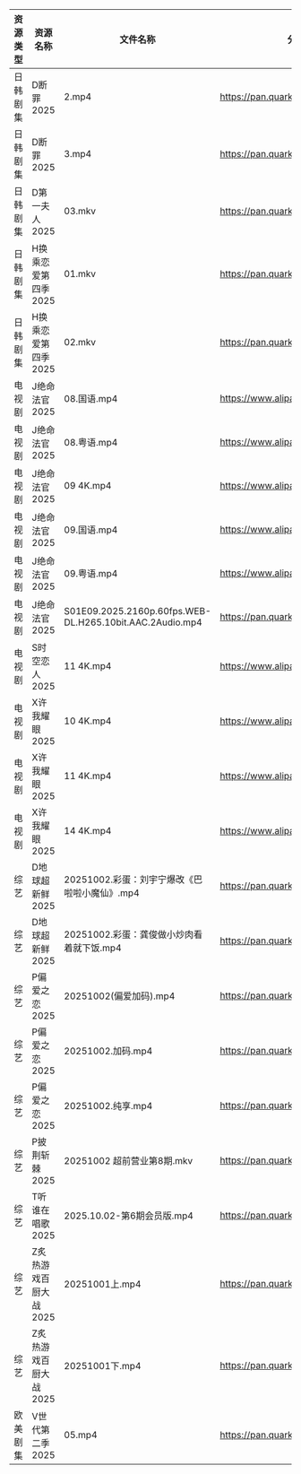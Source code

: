 | 资源类型 | 资源名称          | 文件名称                                                     | 分享链接                                 | 更新时间                |
| ---- | ------------- | -------------------------------------------------------- | ------------------------------------ | ------------------- |
| 日韩剧集 | D断罪2025       | 2.mp4                                                    | https://pan.quark.cn/s/d45212db96e7  | 2025-10-02 16:21:12 |
| 日韩剧集 | D断罪2025       | 3.mp4                                                    | https://pan.quark.cn/s/d45212db96e7  | 2025-10-02 16:21:15 |
| 日韩剧集 | D第一夫人2025     | 03.mkv                                                   | https://pan.quark.cn/s/e10ea3db461f  | 2025-10-02 16:21:27 |
| 日韩剧集 | H换乘恋爱第四季2025  | 01.mkv                                                   | https://pan.quark.cn/s/e29ed90e4532  | 2025-10-02 16:22:18 |
| 日韩剧集 | H换乘恋爱第四季2025  | 02.mkv                                                   | https://pan.quark.cn/s/e29ed90e4532  | 2025-10-02 16:22:15 |
| 电视剧  | J绝命法官2025     | 08.国语.mp4                                                | https://www.alipan.com/s/XFZgThTuhqe | 2025-10-02 15:05:10 |
| 电视剧  | J绝命法官2025     | 08.粤语.mp4                                                | https://www.alipan.com/s/XFZgThTuhqe | 2025-10-02 15:05:09 |
| 电视剧  | J绝命法官2025     | 09 4K.mp4                                                | https://www.alipan.com/s/XFZgThTuhqe | 2025-10-02 18:05:08 |
| 电视剧  | J绝命法官2025     | 09.国语.mp4                                                | https://www.alipan.com/s/XFZgThTuhqe | 2025-10-02 15:05:09 |
| 电视剧  | J绝命法官2025     | 09.粤语.mp4                                                | https://www.alipan.com/s/XFZgThTuhqe | 2025-10-02 15:05:08 |
| 电视剧  | J绝命法官2025     | S01E09.2025.2160p.60fps.WEB-DL.H265.10bit.AAC.2Audio.mp4 | https://pan.quark.cn/s/50b666fcfcd1  | 2025-10-02 16:23:12 |
| 电视剧  | S时空恋人2025     | 11 4K.mp4                                                | https://www.alipan.com/s/3j66jFaEhvh | 2025-10-02 15:05:23 |
| 电视剧  | X许我耀眼2025     | 10 4K.mp4                                                | https://www.alipan.com/s/kZBrzfKxPFa | 2025-10-02 18:05:40 |
| 电视剧  | X许我耀眼2025     | 11 4K.mp4                                                | https://www.alipan.com/s/kZBrzfKxPFa | 2025-10-02 18:05:40 |
| 电视剧  | X许我耀眼2025     | 14 4K.mp4                                                | https://www.alipan.com/s/kZBrzfKxPFa | 2025-10-02 18:05:39 |
| 综艺   | D地球超新鲜2025    | 20251002.彩蛋：刘宇宁爆改《巴啦啦小魔仙》.mp4                            | https://pan.quark.cn/s/6d9ff5b2efaa  | 2025-10-02 16:31:23 |
| 综艺   | D地球超新鲜2025    | 20251002.彩蛋：龚俊做小炒肉看着就下饭.mp4                              | https://pan.quark.cn/s/6d9ff5b2efaa  | 2025-10-02 16:31:20 |
| 综艺   | P偏爱之恋2025     | 20251002(偏爱加码).mp4                                       | https://pan.quark.cn/s/2023e0def11e  | 2025-10-02 16:34:26 |
| 综艺   | P偏爱之恋2025     | 20251002.加码.mp4                                          | https://pan.quark.cn/s/2023e0def11e  | 2025-10-02 16:34:23 |
| 综艺   | P偏爱之恋2025     | 20251002.纯享.mp4                                          | https://pan.quark.cn/s/2023e0def11e  | 2025-10-02 16:34:14 |
| 综艺   | P披荆斩棘2025     | 20251002 超前营业第8期.mkv                                     | https://pan.quark.cn/s/9ae1eb01008d  | 2025-10-02 16:34:43 |
| 综艺   | T听谁在唱歌2025    | 2025.10.02-第6期会员版.mp4                                    | https://pan.quark.cn/s/2bde1dede512  | 2025-10-02 16:35:38 |
| 综艺   | Z炙热游戏百厨大战2025 | 20251001上.mp4                                            | https://pan.quark.cn/s/22ce3991a592  | 2025-10-02 16:37:44 |
| 综艺   | Z炙热游戏百厨大战2025 | 20251001下.mp4                                            | https://pan.quark.cn/s/22ce3991a592  | 2025-10-02 16:37:48 |
| 欧美剧集 | V世代第二季2025    | 05.mp4                                                   | https://pan.quark.cn/s/0829aac69ed8  | 2025-10-02 16:27:56 |
